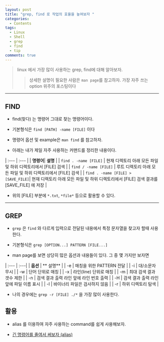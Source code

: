 ```yaml
---
layout: post
title: "grep, find 로 작업의 효율을 높여보자 "
categories:
  - Contents
tags:
  - Linux
  - Shell
  - grep
  - find
  - tip
comments: true
--- 
```


> linux 에서 가장 많이 사용하는 grep, find에 대해 알아보자. 
>> 상세한 설명이 필요한 사람은 ```man page```를 참고하자. 가장 자주 쓰는 option 위주의 포스팅이다

---
## FIND 
 - find(찾다) 는 명령어 그대로 찾는 명령어이다. 
 
 - 기본형식은 ```find [PATH] -name [FILE]``` 이다 

 - 명령어 옵션 및 example은 ```man find``` 를 참고하자. 

 - 아래는 내가 제일 자주 사용하는 커맨드를 정리한 내용이다. 


| :--- | :--- |
| **명령어**| **설명** |
| ```find . -name [FILE]``` | 현재 디렉토리 아래 모든 파일 및 하위 디렉토리에서 [FILE] 검색 |
| ```find / -name [FILE]``` | 루트 디렉토리 아래 모든 파일 및 하위 디렉토리에서 [FILE] 검색 |
| ```find . -name [FILE] > [SAVE_FILE]```| 현재 디렉토리 아래 모든 파일 및 하위 디렉토리에서 [FILE] 검색 결과를 [SAVE_FILE] 에 저장 |

  - 위의 [FILE] 부분에 ```*.txt```, ```*file*``` 등으로 활용할 수 있다. 
  
---

## GREP 
 - ```grep``` 은 ```find``` 와 다르게 입력으로 전달된 내용에서 특정 문자열을 찾고자 할때 사용한다.

 - 기본형식은 ```grep [OPTION...] PATTERN [FILE...]``` 

 - man page를 보면 상당히 많은 옵션과 내용들이 있다. 그 중 몇 가지만 보자면 
 
 | :--- | :---|
 | **옵션** | ** 설명** |
 | -e | 매칭을 위한 PATTERN 전달 |
 | -i | 대/소문자 무시 |
 | -w | 단어 단위로 매칭 |
 | -x | 라인(line) 단위로 매칭 |
 | -m | 최대 검색 결과 갯수 제한 |
 | -n | 검색 결과 출력 라인 앞에 라인 번호 출력 |
 | -H | 검색 결과 출력 라인 앞에 파일 이름 표시 |
 | -I | 바이너리 파일은 검사하지 않음 |
 | -r | 하위 디렉토리 탐색 |
 
 - 나의 경우에는 ```grep -r [FILE] ./*``` 을 가장 많이 사용한다. 

## 활용 
 - alias 를 이용하여 자주 사용하는 command를 쉽게 사용해보자. 
 
 - [긴 명령어를 줄여서 써보자 (alias)](../in%20console/In-Console-Using-alias.html)
  
 